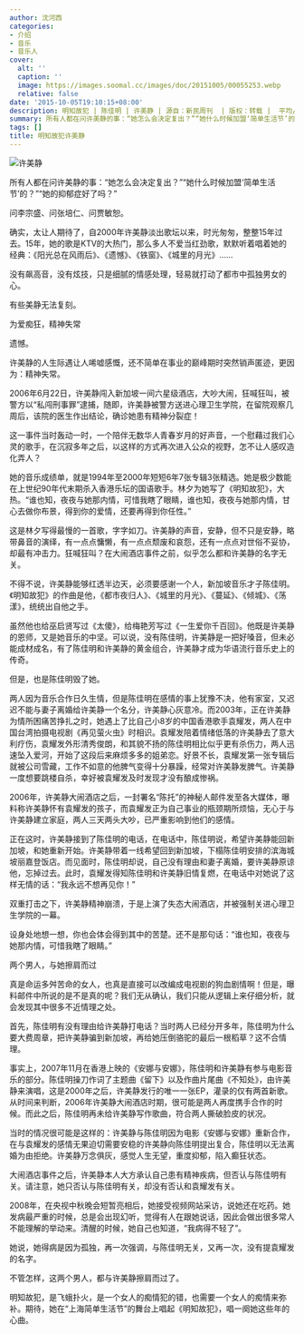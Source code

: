 ```yaml
---
author: 沈河西
categories:
- 介绍
- 音乐
- 音乐人
cover:
  alt: ''
  caption: ''
  image: https://images.soomal.cc/images/doc/20151005/00055253.webp
  relative: false
date: '2015-10-05T19:10:15+08:00'
description: 明知故犯 | 陈佳明 | 许美静 | 源自：新民周刊  | 版权：转载 |  平均/总评分：10.00/20
summary: 所有人都在问许美静的事：“她怎么会决定复出？”“她什么时候加盟‘简单生活节’的？”“她的抑郁症好了吗？”问李宗盛、问张培仁、问贾敏恕。确实，太让人期待了，自2000年许美静淡出歌坛以来，时光匆匆，整整15年过去。15年，她的歌是KTV的大热门，那么多人不爱当红劲歌，默默听着唱着她的经典……
tags: []
title: 明知故犯许美静
---
```


![许美静](https://images.soomal.cc/images/doc/20151005/00055253.webp)





所有人都在问许美静的事：“她怎么会决定复出？”“她什么时候加盟‘简单生活节’的？”“她的抑郁症好了吗？”

问李宗盛、问张培仁、问贾敏恕。

确实，太让人期待了，自2000年许美静淡出歌坛以来，时光匆匆，整整15年过去。15年，她的歌是KTV的大热门，那么多人不爱当红劲歌，默默听着唱着她的经典：《阳光总在风雨后》、《遗憾》、《铁窗》、《城里的月光》……

没有飙高音，没有炫技，只是细腻的情感处理，轻易就打动了都市中孤独男女的心。

有些美静无法复刻。

为爱痴狂，精神失常

遗憾。

许美静的人生际遇让人唏嘘感慨，还不简单在事业的巅峰期时突然销声匿迹，更因为：精神失常。

2006年6月22日，许美静闯入新加坡一间六星级酒店，大吵大闹，狂喊狂叫，被警方以“私闯刑事罪”逮捕，随即，许美静被警方送进心理卫生学院，在留院观察几周后，该院的医生作出结论，确诊她患有精神分裂症！

这一事件当时轰动一时，一个陪伴无数华人青春岁月的好声音，一个慰藉过我们心灵的歌手，在沉寂多年之后，以这样的方式再次进入公众的视野，怎不让人感叹造化弄人？

她的音乐成绩单，就是1994年至2000年短短6年7张专辑3张精选。她是极少数能在上世纪90年代末期杀入香港乐坛的国语歌手。林夕为她写了《明知故犯》，大热。“谁也知，夜夜与她那内情，可惜我瞎了眼睛，谁也知，夜夜与她那内情，甘心去做你布景，得到你的爱情，还要再得到你任性。”

这是林夕写得最慢的一首歌，字字如刀。许美静的声音，安静，但不只是安静，略带鼻音的演绎，有一点点慵懒，有一点点颓废和哀怨，还有一点点对世俗不妥协，却最有冲击力。狂喊狂叫？在大闹酒店事件之前，似乎怎么都和许美静的名字无关。

不得不说，许美静能够红透半边天，必须要感谢一个人，新加坡音乐才子陈佳明。《明知故犯》的作曲是他，《都市夜归人》、《城里的月光》、《蔓延》、《倾城》、《荡漾》，统统出自他之手。

虽然他也给巫启贤写过《太傻》，给梅艳芳写过《一生爱你千百回》。他既是许美静的恩师，又是她音乐的中坚。可以说，没有陈佳明，许美静是一把好嗓音，但未必能成材成名，有了陈佳明和许美静的黄金组合，许美静才成为华语流行音乐史上的传奇。

但是，也是陈佳明毁了她。

两人因为音乐合作日久生情，但是陈佳明在感情的事上犹豫不决，他有家室，又迟迟不能与妻子离婚给许美静一个名分，许美静心灰意冷。而2003年，正在许美静为情所困痛苦挣扎之时，她遇上了比自己小8岁的中国香港歌手袁耀发，两人在中国台湾拍摄电视剧《再见萤火虫》时相识。袁耀发陪着情绪低落的许美静去了意大利疗伤，袁耀发外形清秀俊朗，和其貌不扬的陈佳明相比似乎更有杀伤力，两人迅速坠入爱河，开始了这段后来麻烦多多的姐弟恋。好景不长，袁耀发第一张专辑后就被公司雪藏，工作不如意的他脾气变得十分暴躁，经常对许美静发脾气。许美静一度想要跳楼自杀，幸好被袁耀发及时发现才没有酿成惨祸。

2006年，许美静大闹酒店之后，一封署名“陈托”的神秘人邮件发至各大媒体，曝料称许美静怀有袁耀发的孩子，而袁耀发正为自己事业的瓶颈期所烦恼，无心于与许美静建立家庭，两人三天两头大吵，已严重影响到他们的感情。

正在这时，许美静接到了陈佳明的电话，在电话中，陈佳明说，希望许美静能回新加坡，和她重新开始。许美静带着一线希望回到新加坡，下榻陈佳明安排的滨海城坡丽嘉登饭店。而见面时，陈佳明却说，自己没有理由和妻子离婚，要许美静原谅他，忘掉过去。此时，袁耀发得知陈佳明和许美静旧情复燃，在电话中对她说了这样无情的话：“我永远不想再见你！”

双重打击之下，许美静精神崩溃，于是上演了失态大闹酒店，并被强制关进心理卫生学院的一幕。

设身处地想一想，你也会体会得到其中的苦楚。还不是那句话：“谁也知，夜夜与她那内情，可惜我瞎了眼睛。”

两个男人，与她擦肩而过

真是命运多舛苦命的女人，也真是直接可以改编成电视剧的狗血剧情啊！但是，曝料邮件中所说的是不是真的呢？我们无从确认，我们只能从逻辑上来仔细分析，就会发现其中很多不近情理之处。

首先，陈佳明有没有理由给许美静打电话？当时两人已经分开多年，陈佳明为什么要大费周章，把许美静骗到新加坡，再给她压倒骆驼的最后一根稻草？这不合情理。

事实上，2007年11月在香港上映的《安娜与安娜》，陈佳明和许美静有参与电影音乐的部分。陈佳明操刀作词了主题曲《留下》以及作曲片尾曲《不知处》，由许美静来演唱，这是2000年之后，许美静发行的唯一一张EP，灌录的仅有两首新歌。从时间来判断，2006年许美静大闹酒店时期，很可能是两人再度携手合作的时候。而此之后，陈佳明再未给许美静写作歌曲，符合两人撕破脸皮的状况。

当时的情况很可能是这样的：许美静与陈佳明因为电影《安娜与安娜》重新合作，在与袁耀发的感情无果迫切需要安稳的许美静向陈佳明提出复合，陈佳明以无法离婚为由拒绝。许美静万念俱灰，感觉人生无望，重度抑郁，陷入癫狂状态。

大闹酒店事件之后，许美静本人大方承认自己患有精神疾病，但否认与陈佳明有关。请注意，她只否认与陈佳明有关，却没有否认和袁耀发有关。

2008年，在央视中秋晚会短暂亮相后，她接受视频网站采访，说她还在吃药。她发病最严重的时候，总是会出现幻听，觉得有人在跟她说话，因此会做出很多常人不能理解的举动来。清醒的时候，她自己也知道，“我病得不轻了”。

她说，她得病是因为孤独，再一次强调，与陈佳明无关，又再一次，没有提袁耀发的名字。

不管怎样，这两个男人，都与许美静擦肩而过了。

明知故犯，是飞蛾扑火，是一个女人的痴情犯的错，也需要一个女人的痴情来弥补。期待，她在“上海简单生活节”的舞台上唱起《明知故犯》，唱一阕她这些年的心曲。